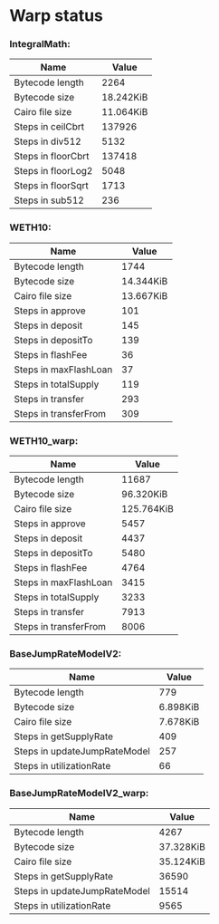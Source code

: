 # Warp status
### IntegralMath:
| Name | Value |
| ----------- | ----------- |
| Bytecode length | 2264 |
| Bytecode size | 18.242KiB |
| Cairo file size | 11.064KiB |
| Steps in ceilCbrt | 137926 |
| Steps in div512 | 5132 |
| Steps in floorCbrt | 137418 |
| Steps in floorLog2 | 5048 |
| Steps in floorSqrt | 1713 |
| Steps in sub512 | 236 |
### WETH10:
| Name | Value |
| ----------- | ----------- |
| Bytecode length | 1744 |
| Bytecode size | 14.344KiB |
| Cairo file size | 13.667KiB |
| Steps in approve | 101 |
| Steps in deposit | 145 |
| Steps in depositTo | 139 |
| Steps in flashFee | 36 |
| Steps in maxFlashLoan | 37 |
| Steps in totalSupply | 119 |
| Steps in transfer | 293 |
| Steps in transferFrom | 309 |
### WETH10_warp:
| Name | Value |
| ----------- | ----------- |
| Bytecode length | 11687 |
| Bytecode size | 96.320KiB |
| Cairo file size | 125.764KiB |
| Steps in approve | 5457 |
| Steps in deposit | 4437 |
| Steps in depositTo | 5480 |
| Steps in flashFee | 4764 |
| Steps in maxFlashLoan | 3415 |
| Steps in totalSupply | 3233 |
| Steps in transfer | 7913 |
| Steps in transferFrom | 8006 |
### BaseJumpRateModelV2:
| Name | Value |
| ----------- | ----------- |
| Bytecode length | 779 |
| Bytecode size | 6.898KiB |
| Cairo file size | 7.678KiB |
| Steps in getSupplyRate | 409 |
| Steps in updateJumpRateModel | 257 |
| Steps in utilizationRate | 66 |
### BaseJumpRateModelV2_warp:
| Name | Value |
| ----------- | ----------- |
| Bytecode length | 4267 |
| Bytecode size | 37.328KiB |
| Cairo file size | 35.124KiB |
| Steps in getSupplyRate | 36590 |
| Steps in updateJumpRateModel | 15514 |
| Steps in utilizationRate | 9565 |
